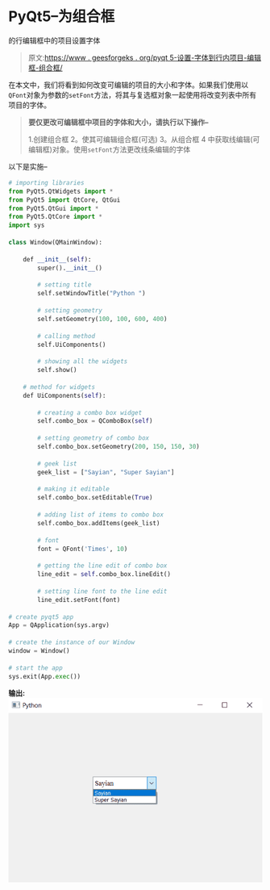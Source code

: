 # PyQt5–为组合框

的行编辑框中的项目设置字体

> 原文:[https://www . geesforgeks . org/pyqt 5-设置-字体到行内项目-编辑框-组合框/](https://www.geeksforgeeks.org/pyqt5-setting-font-to-the-item-in-line-edit-box-of-combobox/)

在本文中，我们将看到如何改变可编辑的项目的大小和字体。如果我们使用以`QFont`对象为参数的`setFont`方法，将其与复选框对象一起使用将改变列表中所有项目的字体。

> **要仅更改可编辑框中项目的字体和大小，请执行以下操作–**
> 
> 1.创建组合框
> 2。使其可编辑组合框(可选)
> 3。从组合框
> 4 中获取线编辑(可编辑框)对象。使用`setFont`方法更改线条编辑的字体

以下是实施–

```py
# importing libraries
from PyQt5.QtWidgets import * 
from PyQt5 import QtCore, QtGui
from PyQt5.QtGui import * 
from PyQt5.QtCore import * 
import sys

class Window(QMainWindow):

    def __init__(self):
        super().__init__()

        # setting title
        self.setWindowTitle("Python ")

        # setting geometry
        self.setGeometry(100, 100, 600, 400)

        # calling method
        self.UiComponents()

        # showing all the widgets
        self.show()

    # method for widgets
    def UiComponents(self):

        # creating a combo box widget
        self.combo_box = QComboBox(self)

        # setting geometry of combo box
        self.combo_box.setGeometry(200, 150, 150, 30)

        # geek list
        geek_list = ["Sayian", "Super Sayian"]

        # making it editable
        self.combo_box.setEditable(True)

        # adding list of items to combo box
        self.combo_box.addItems(geek_list)

        # font
        font = QFont('Times', 10)

        # getting the line edit of combo box
        line_edit = self.combo_box.lineEdit()

        # setting line font to the line edit
        line_edit.setFont(font)

# create pyqt5 app
App = QApplication(sys.argv)

# create the instance of our Window
window = Window()

# start the app
sys.exit(App.exec())
```

**输出:**
![](img/bdc4ba6cb375f17b8e56bfa5917b1ea5.png)